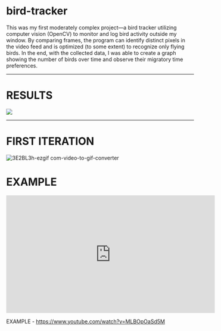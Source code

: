 # bird-tracker
This was my first moderately complex project—a bird tracker utilizing computer vision (OpenCV) to monitor and log bird activity outside my window. By comparing frames, the program can identify distinct pixels in the video feed and is optimized (to some extent) to recognize only flying birds. In the end, with the collected data, I was able to create a graph showing the number of birds over time and observe their migratory time preferences.
<hr>
<h1>RESULTS</h1>
<picture>
  <img src="https://i.imgur.com/WIJvlLE.jpeg">
</picture>
<hr>
<h1>FIRST ITERATION</h1>

![3E2BL3h-ezgif com-video-to-gif-converter](https://github.com/c0dag/bird-tracker/assets/114384142/fc40ef96-f86a-4718-b029-91045bb36a93)

<h1>EXAMPLE</h1>

<iframe width="560" height="315" src="https://www.youtube.com/embed/MLBOpOaSd5M?si=VR3ZEEFOhx0DDYVV" title="YouTube video player" frameborder="0" allow="accelerometer; autoplay; clipboard-write; encrypted-media; gyroscope; picture-in-picture; web-share" referrerpolicy="strict-origin-when-cross-origin" allowfullscreen></iframe>

EXAMPLE - https://www.youtube.com/watch?v=MLBOpOaSd5M 
